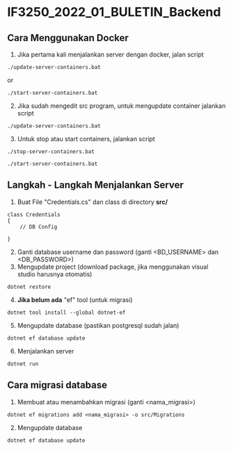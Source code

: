 # IF3250_2022_01_BULETIN_Backend

## Cara Menggunakan Docker

1. Jika pertama kali menjalankan server dengan docker, jalan script

```
./update-server-containers.bat
```

or

```
./start-server-containers.bat
```

2. Jika sudah mengedit src program, untuk mengupdate container jalankan script

```
./update-server-containers.bat
```

3. Untuk stop atau start containers, jalankan script

```
./stop-server-containers.bat
```

```
./start-server-containers.bat
```

## Langkah - Langkah Menjalankan Server

1. Buat File "Credentials.cs" dan class di directory **src/**

```
class Credentials
{
    // DB Config
    
}
```

2. Ganti database username dan password (ganti <BD_USERNAME> dan <DB_PASSWORD>)
3. Mengupdate project (download package, jika menggunakan visual studio harusnya otomatis)

```
dotnet restore
```

4. **Jika belum ada** "ef" tool (untuk migrasi)

```
dotnet tool install --global dotnet-ef
```

5. Mengupdate database (pastikan postgresql sudah jalan)

```
dotnet ef database update
```

6. Menjalankan server

```
dotnet run
```

## Cara migrasi database

1. Membuat atau menambahkan migrasi (ganti <nama_migrasi>)

```
dotnet ef migrations add <nama_migrasi> -o src/Migrations
```

2. Mengupdate database

```
dotnet ef database update
```
